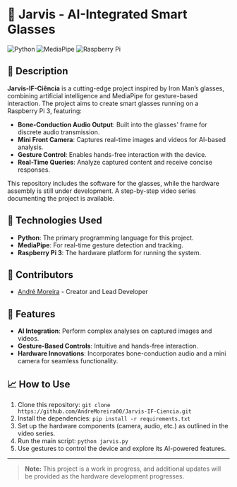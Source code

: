 # 🦾 Jarvis - AI-Integrated Smart Glasses

![Python](https://img.shields.io/badge/Python-3776AB?style=for-the-badge&logo=python&logoColor=white)
![MediaPipe](https://img.shields.io/badge/MediaPipe-00A3E0?style=for-the-badge&logo=google&logoColor=white)
![Raspberry Pi](https://img.shields.io/badge/Raspberry%20Pi-A22846?style=for-the-badge&logo=raspberrypi&logoColor=white)

## 📝 Description

**Jarvis-IF-Ciência** is a cutting-edge project inspired by Iron Man’s glasses, combining artificial intelligence and MediaPipe for gesture-based interaction. The project aims to create smart glasses running on a Raspberry Pi 3, featuring:

- **Bone-Conduction Audio Output**: Built into the glasses' frame for discrete audio transmission.
- **Mini Front Camera**: Captures real-time images and videos for AI-based analysis.
- **Gesture Control**: Enables hands-free interaction with the device.
- **Real-Time Queries**: Analyze captured content and receive concise responses.

This repository includes the software for the glasses, while the hardware assembly is still under development. A step-by-step video series documenting the project is available.

## 🚀 Technologies Used

- **Python**: The primary programming language for this project.
- **MediaPipe**: For real-time gesture detection and tracking.
- **Raspberry Pi 3**: The hardware platform for running the system.

## 👥 Contributors

- [André Moreira](https://github.com/AndreMoreira00) - Creator and Lead Developer

## 🌟 Features

- **AI Integration**: Perform complex analyses on captured images and videos.
- **Gesture-Based Controls**: Intuitive and hands-free interaction.
- **Hardware Innovations**: Incorporates bone-conduction audio and a mini camera for seamless functionality.

## 📈 How to Use

1. Clone this repository: `git clone https://github.com/AndreMoreira00/Jarvis-IF-Ciencia.git`
2. Install the dependencies: `pip install -r requirements.txt`
3. Set up the hardware components (camera, audio, etc.) as outlined in the video series.
4. Run the main script: `python jarvis.py`
5. Use gestures to control the device and explore its AI-powered features.

---

> **Note:** This project is a work in progress, and additional updates will be provided as the hardware development progresses.
